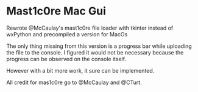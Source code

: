 # Mast1c0re Mac Gui
Rewrote @McCaulay's mast1c0re file loader with tkinter instead of wxPython and precompiled a version for MacOs

The only thing missing from this version is a progress bar while uploading the file to the console.
I figured it would not be necessary because the progress can be observed on the console itself.

However with a bit more work, it sure can be implemented.

All credit for mas1c0re go to @McCaulay and @CTurt.
